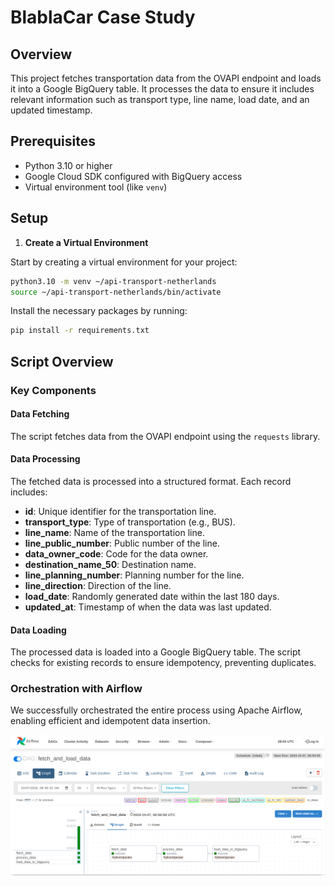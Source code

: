 # BlablaCar Case Study

## Overview
This project fetches transportation data from the OVAPI endpoint and loads it into a Google BigQuery table. It processes the data to ensure it includes relevant information such as transport type, line name, load date, and an updated timestamp.

## Prerequisites
- Python 3.10 or higher
- Google Cloud SDK configured with BigQuery access
- Virtual environment tool (like `venv`)

## Setup

1. **Create a Virtual Environment**

Start by creating a virtual environment for your project:
```bash
python3.10 -m venv ~/api-transport-netherlands
source ~/api-transport-netherlands/bin/activate 
```

Install the necessary packages by running:
```bash
pip install -r requirements.txt
```

## Script Overview

### Key Components

#### Data Fetching
The script fetches data from the OVAPI endpoint using the `requests` library.

#### Data Processing
The fetched data is processed into a structured format. Each record includes:
- **id**: Unique identifier for the transportation line.
- **transport_type**: Type of transportation (e.g., BUS).
- **line_name**: Name of the transportation line.
- **line_public_number**: Public number of the line.
- **data_owner_code**: Code for the data owner.
- **destination_name_50**: Destination name.
- **line_planning_number**: Planning number for the line.
- **line_direction**: Direction of the line.
- **load_date**: Randomly generated date within the last 180 days.
- **updated_at**: Timestamp of when the data was last updated.

#### Data Loading
The processed data is loaded into a Google BigQuery table. The script checks for existing records to ensure idempotency, preventing duplicates.

### Orchestration with Airflow
We successfully orchestrated the entire process using Apache Airflow, enabling efficient and idempotent data insertion.

![Workflow Diagram](src/assets/airflow.png)